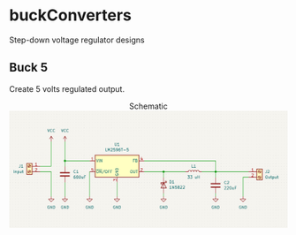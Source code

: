 # buckConverters
 Step-down voltage regulator designs
 
 ## Buck 5
 Create 5 volts regulated output.

<div align="center">
 
Schematic
![schematic](./LM2596_buck_5/images/sch.png)
 
 </div>
